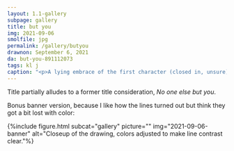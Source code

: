 ```yaml
---
layout: 1.1-gallery
subpage: gallery
title: but you
img: 2021-09-06
smolfile: jpg
permalink: /gallery/butyou
drawnon: September 6, 2021
da: but-you-891112073
tags: kl j
caption: "<p>A lying embrace of the first character (closed in, unsure) by the second (arms loosely wrapped aroud the first’s neck).</p>"
---
```

Title partially alludes to a former title consideration, <i>No one else but you</i>.

Bonus banner version, because I like how the lines turned out but think they got a bit lost with color:

{%include figure.html subcat="gallery" picture="" img="2021-09-06-banner" alt="Closeup of the drawing, colors adjusted to make line contrast clear."%}